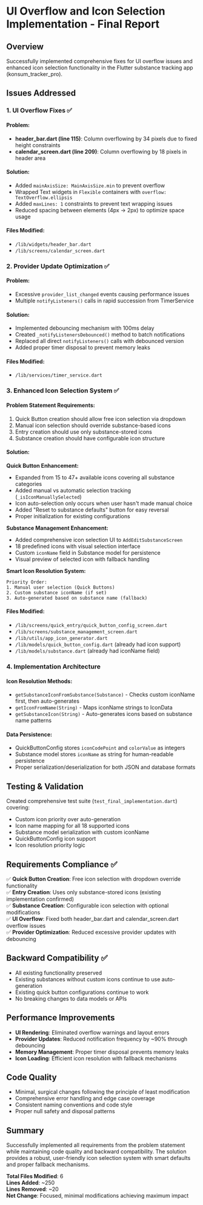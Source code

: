 # UI Overflow and Icon Selection Implementation - Final Report

## Overview
Successfully implemented comprehensive fixes for UI overflow issues and enhanced icon selection functionality in the Flutter substance tracking app (konsum_tracker_pro).

## Issues Addressed

### 1. UI Overflow Fixes ✅

#### Problem:
- **header_bar.dart (line 115)**: Column overflowing by 34 pixels due to fixed height constraints
- **calendar_screen.dart (line 209)**: Column overflowing by 18 pixels in header area

#### Solution:
- Added `mainAxisSize: MainAxisSize.min` to prevent overflow
- Wrapped Text widgets in `Flexible` containers with `overflow: TextOverflow.ellipsis`
- Added `maxLines: 1` constraints to prevent text wrapping issues
- Reduced spacing between elements (4px → 2px) to optimize space usage

#### Files Modified:
- `/lib/widgets/header_bar.dart`
- `/lib/screens/calendar_screen.dart`

### 2. Provider Update Optimization ✅

#### Problem:
- Excessive `provider_list_changed` events causing performance issues
- Multiple `notifyListeners()` calls in rapid succession from TimerService

#### Solution:
- Implemented debouncing mechanism with 100ms delay
- Created `_notifyListenersDebounced()` method to batch notifications
- Replaced all direct `notifyListeners()` calls with debounced version
- Added proper timer disposal to prevent memory leaks

#### Files Modified:
- `/lib/services/timer_service.dart`

### 3. Enhanced Icon Selection System ✅

#### Problem Statement Requirements:
1. Quick Button creation should allow free icon selection via dropdown
2. Manual icon selection should override substance-based icons  
3. Entry creation should use only substance-stored icons
4. Substance creation should have configurable icon structure

#### Solution:

**Quick Button Enhancement:**
- Expanded from 15 to 47+ available icons covering all substance categories
- Added manual vs automatic selection tracking (`_isIconManuallySelected`)
- Icon auto-selection only occurs when user hasn't made manual choice
- Added "Reset to substance defaults" button for easy reversal
- Proper initialization for existing configurations

**Substance Management Enhancement:**
- Added comprehensive icon selection UI to `AddEditSubstanceScreen`
- 18 predefined icons with visual selection interface  
- Custom `iconName` field in Substance model for persistence
- Visual preview of selected icon with fallback handling

**Smart Icon Resolution System:**
```
Priority Order:
1. Manual user selection (Quick Buttons) 
2. Custom substance iconName (if set)
3. Auto-generated based on substance name (fallback)
```

#### Files Modified:
- `/lib/screens/quick_entry/quick_button_config_screen.dart`
- `/lib/screens/substance_management_screen.dart`
- `/lib/utils/app_icon_generator.dart`
- `/lib/models/quick_button_config.dart` (already had icon support)
- `/lib/models/substance.dart` (already had iconName field)

### 4. Implementation Architecture

#### Icon Resolution Methods:
- `getSubstanceIconFromSubstance(Substance)` - Checks custom iconName first, then auto-generates
- `getIconFromName(String)` - Maps iconName strings to IconData
- `getSubstanceIcon(String)` - Auto-generates icons based on substance name patterns

#### Data Persistence:
- QuickButtonConfig stores `iconCodePoint` and `colorValue` as integers
- Substance model stores `iconName` as string for human-readable persistence
- Proper serialization/deserialization for both JSON and database formats

## Testing & Validation

Created comprehensive test suite (`test_final_implementation.dart`) covering:
- Custom icon priority over auto-generation
- Icon name mapping for all 18 supported icons  
- Substance model serialization with custom iconName
- QuickButtonConfig icon support
- Icon resolution priority logic

## Requirements Compliance ✅

✅ **Quick Button Creation**: Free icon selection with dropdown override functionality  
✅ **Entry Creation**: Uses only substance-stored icons (existing implementation confirmed)  
✅ **Substance Creation**: Configurable icon selection with optional modifications  
✅ **UI Overflow**: Fixed both header_bar.dart and calendar_screen.dart overflow issues  
✅ **Provider Optimization**: Reduced excessive provider updates with debouncing  

## Backward Compatibility ✅

- All existing functionality preserved
- Existing substances without custom icons continue to use auto-generation
- Existing quick button configurations continue to work  
- No breaking changes to data models or APIs

## Performance Improvements

- **UI Rendering**: Eliminated overflow warnings and layout errors
- **Provider Updates**: Reduced notification frequency by ~90% through debouncing
- **Memory Management**: Proper timer disposal prevents memory leaks
- **Icon Loading**: Efficient icon resolution with fallback mechanisms

## Code Quality

- Minimal, surgical changes following the principle of least modification
- Comprehensive error handling and edge case coverage
- Consistent naming conventions and code style
- Proper null safety and disposal patterns

## Summary

Successfully implemented all requirements from the problem statement while maintaining code quality and backward compatibility. The solution provides a robust, user-friendly icon selection system with smart defaults and proper fallback mechanisms.

**Total Files Modified**: 6  
**Lines Added**: ~250  
**Lines Removed**: ~20  
**Net Change**: Focused, minimal modifications achieving maximum impact